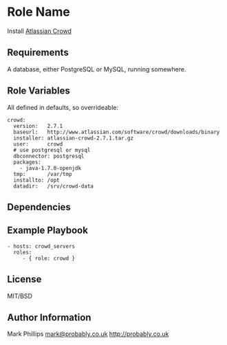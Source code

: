 Role Name
========

Install [Atlassian Crowd](https://www.atlassian.com/software/crowd)

Requirements
------------

A database, either PostgreSQL or MySQL, running somewhere.

Role Variables
--------------

All defined in defaults, so overrideable:

    crowd:
      version:   2.7.1
      baseurl:   http://www.atlassian.com/software/crowd/downloads/binary
      installer: atlassian-crowd-2.7.1.tar.gz
      user:      crowd
      # use postgresql or mysql
      dbconnector: postgresql
      packages:
        - java-1.7.0-openjdk
      tmp:       /var/tmp
      installto: /opt
      datadir:   /srv/crowd-data


Dependencies
------------


Example Playbook
-------------------------

    - hosts: crowd_servers
      roles:
         - { role: crowd }

License
-------

MIT/BSD

Author Information
------------------

Mark Phillips <mark@probably.co.uk>
http://probably.co.uk
